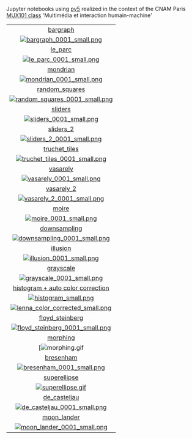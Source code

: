 Jupyter notebooks using [py5](https://py5coding.org/) realized in the context of the CNAM Paris [MUX101 class](https://formation.cnam.fr/rechercher-par-discipline/multimedia-et-interaction-humain-machine-1085793.kjsp) 'Multimédia et interaction humain-machine'

|   |
|:---:|
|[bargraph](bargraph.ipynb)|
|[![bargraph_0001_small.png](bargraph_0001_small.png)](bargraph_0001.png)|
|[le_parc](le_parc.ipynb)|
|[![le_parc_0001_small.png](le_parc_0001_small.png)](le_parc_0001.png)|
|[mondrian](mondrian.ipynb)|
|[![mondrian_0001_small.png](mondrian_0001_small.png)](mondrian_0001.png)|
|[random_squares](random_squares.ipynb)|
|[![random_squares_0001_small.png](random_squares_0001_small.png)](random_squares_0001.png)|
|[sliders](sliders.ipynb)|
|[![sliders_0001_small.png](sliders_0001_small.png)](sliders_0001.png)|
|[sliders_2](sliders_2.ipynb)|
|[![sliders_2_0001_small.png](sliders_2_0001_small.png)](sliders_2_0001.png)|
|[truchet_tiles](truchet_tiles.ipynb)|
|[![truchet_tiles_0001_small.png](truchet_tiles_0001_small.png)](truchet_tiles_0001.png)|
|[vasarely](vasarely.ipynb)|
|[![vasarely_0001_small.png](vasarely_0001_small.png)](vasarely_0001.png)|
|[vasarely_2](vasarely_2.ipynb)|
|[![vasarely_2_0001_small.png](vasarely_2_0001_small.png)](vasarely_2_0001.png)|
|[moire](moire.ipynb)|
|[![moire_0001_small.png](moire_0001_small.png)](moire_0001.png)|
|[downsampling](downsampling.ipynb)|
|[![downsampling_0001_small.png](downsampling_0001_small.png)](downsampling_0001.png)|
|[illusion](illusion.ipynb)|
|[![illusion_0001_small.png](illusion_0001_small.png)](illusion_0001.png)|
|[grayscale](grayscale.ipynb)|
|[![grayscale_0001_small.png](grayscale_0001_small.png)](grayscale_0001.png)|
|[histogram + auto color correction](histogram.ipynb)|
|[![histogram_small.png](histogram_small.png)](histogram.png)|
|[![lenna_color_corrected_small.png](lenna_color_corrected_small.png)](lenna_color_corrected.png)|
|[floyd_steinberg](floyd_steinberg.ipynb)|
|[![floyd_steinberg_0001_small.png](floyd_steinberg_0001_small.png)](floyd_steinberg_0001.png)|
|[morphing](morphing.ipynb)|
|[![morphing.gif](morphing.gif)|
|[bresenham](bresenham.ipynb)|
|[![bresenham_0001_small.png](bresenham_0001_small.png)](bresenham_0001.png)|
|[superellipse](superellipse.ipynb)|
|[![superellipse.gif](superellipse.gif)](superellipse.gif)|
|[de_casteljau](de_casteljau.ipynb)|
|[![de_casteljau_0001_small.png](de_casteljau_0001_small.png)](de_casteljau_0001.png)|
|[moon_lander](moon_lander.ipynb)|
|[![moon_lander_0001_small.png](moon_lander_0001_small.png)](moon_lander_0001.png)|
